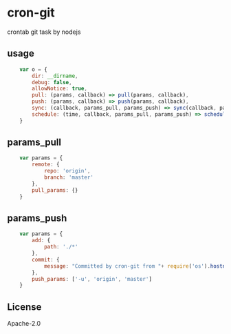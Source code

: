 # cron-git
crontab git task by nodejs

## usage
```js
	var o = {
		dir: __dirname,
		debug: false,
		allowNotice: true,
		pull: (params, callback) => pull(params, callback),
		push: (params, callback) => push(params, callback),
		sync: (callback, params_pull, params_push) => sync(callback, params_pull, params_push),
		schedule: (time, callback, params_pull, params_push) => schedule(time, callback, params_pull, params_push)
	}
```

## params_pull
```js
	var params = {
		remote: {
			repo: 'origin',
			branch: 'master'
		},
		pull_params: {}
	}
```

## params_push
```js
	var params = {
		add: {
			path: './*'
		},
		commit: {
			message: "Committed by cron-git from "+ require('os').hostname()
		},
		push_params: ['-u', 'origin', 'master']
	}
````
## License
Apache-2.0
